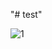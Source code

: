 "# test" 

![1](https://user-images.githubusercontent.com/92077615/195996623-b9379a7e-6247-4064-9f0f-8f2f2229b085.jpg)
